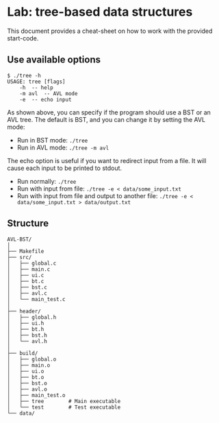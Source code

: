 # Lab: tree-based data structures
This document provides a cheat-sheet on how to work with the provided
start-code.

## Use available options
```
$ ./tree -h
USAGE: tree [flags]
	-h	-- help
	-m avl	-- AVL mode
	-e	-- echo input
```

As shown above, you can specify if the program should use a BST or an AVL tree.
The default is BST, and you can change it by setting the AVL mode:
- Run in BST mode: `./tree`
- Run in AVL mode: `./tree -m avl`

The echo option is useful if you want to redirect input from a file. It will
cause each input to be printed to stdout.
- Run normally: `./tree`
- Run with input from file: `./tree -e < data/some_input.txt`
- Run with input from file and output to another file:
	`./tree -e < data/some_input.txt > data/output.txt` 

## Structure
```
AVL-BST/
│
├── Makefile
├── src/
│   ├── global.c
│   ├── main.c
│   ├── ui.c
│   ├── bt.c
│   ├── bst.c
│   ├── avl.c
│   └── main_test.c
│
├── header/
│   ├── global.h
│   ├── ui.h
│   ├── bt.h
│   ├── bst.h
│   └── avl.h
│
├── build/
│   ├── global.o
│   ├── main.o
│   ├── ui.o
│   ├── bt.o
│   ├── bst.o
│   ├── avl.o
│   ├── main_test.o
│   ├── tree        # Main executable
│   └── test        # Test executable
└── data/

```
